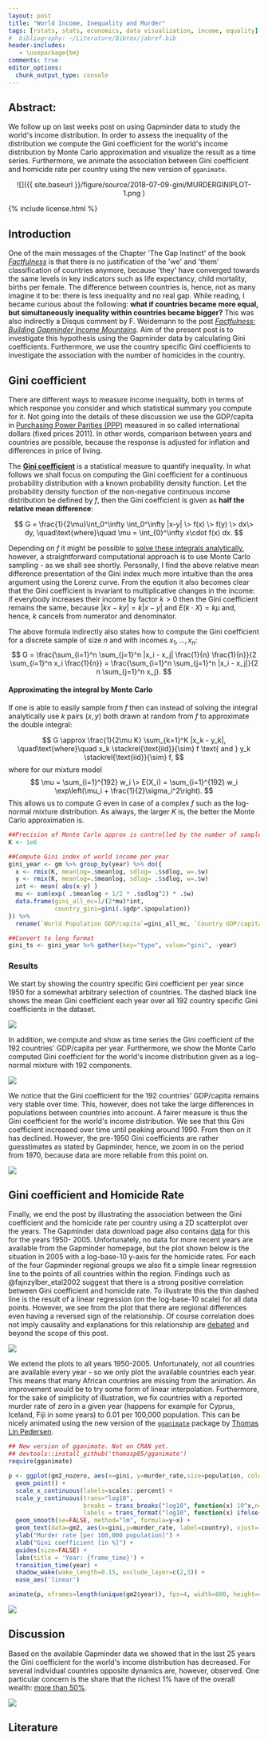 ```yaml
---
layout: post
title: "World Income, Inequality and Murder"
tags: [rstats, stats, economics, data visualization, income, equality]
#  bibliography: ~/Literature/Bibtex/jabref.bib
header-includes:
   - \usepackage{bm}
comments: true
editor_options:
  chunk_output_type: console
---
```




## Abstract:

We follow up on last weeks post on using Gapminder data to study the
world's income distribution. In order to assess the inequality of the
distribution we compute the Gini coefficient for the world's income
distribution by Monte Carlo approximation and visualize the result as
a time series. Furthermore, we animate the association between Gini
coefficient and homicide rate per country using the new version of
`gganimate`.

<center>
![]({{ site.baseurl }}/figure/source/2018-07-09-gini/MURDERGINIPLOT-1.png )
</center>

{% include license.html %}


## Introduction

One of the main messages of the Chapter 'The Gap Instinct' of the book
[*Factfulness*](https://www.gapminder.org/factfulness/) is that there
is no justification of the 'we' and 'them' classification of countries
anymore, because 'they' have converged towards the same levels in key
indicators such as life expectancy, child mortality, births per
female. The difference between countries is, hence, not as many
imagine it to be: there is less inequality and no real gap. While
reading, I became curious about the following: **what if countries
became more equal, but simultaneously inequality within countries
became bigger?** This was also indirectly a Disqus comment by
F. Weidemann to the post
[*Factfulness: Building Gapminder Income Mountains*](http://staff.math.su.se/hoehle/blog/2018/07/02/factfulness.html).
Aim of the present post is to investigate this hypothesis using the
Gapminder data by calculating Gini coefficients. Furthermore, we use the country specific Gini coefficients to investigate the association with the number of homicides in the country.



## Gini coefficient

There are  different ways to measure income inequality, both in
terms of which response you consider and which statistical summary you
compute for it. Not going into the details of these discussion we
use the GDP/capita in
[Purchasing Power Parities (PPP)](https://en.wikipedia.org/wiki/Purchasing_power_parity)
measured in so called international dollars (fixed prices 2011). In
other words, comparison between years and countries are possible,
because the response is adjusted for inflation and differences in
price of living.

The
[**Gini coefficient**](https://en.wikipedia.org/wiki/Gini_coefficient)
is a statistical measure to quantify inequality. In what follows we
shall focus on computing the Gini coefficient for a continuous
probability distribution with a known probability density
function. Let the probability density function of the non-negative
continuous income distribution be defined by $f$, then the Gini
coefficient is given as **half the relative mean difference**:

$$
G
= \frac{1}{2\mu}\int_0^\infty \int_0^\infty |x-y| \> f(x) \> f(y) \>
dx\> dy, \quad\text{where}\quad \mu = \int_{0}^\infty x\cdot f(x) dx.
$$

Depending on $f$ it might be possible to
[solve these integrals analytically](https://en.wikipedia.org/wiki/Gini_coefficient#Continuous_probability_distribution),
however, a straightforward computational approach is to use Monte Carlo
sampling - as we shall see shortly. Personally, I find the above relative mean difference presentation of the Gini index much more intuitive than the area
argument using the Lorenz curve. From the eqution it also becomes
clear that the Gini coefficient is invariant to multiplicative
changes in the income: if everybody increases their income by factor
$k>0$ then the Gini coefficient remains the same, because $|k x - k y|
= k | x - y|$ and $E(k \cdot X) = k \mu$ and, hence, $k$ cancels from
numerator and denominator.


The above formula indirectly also states
how to compute the Gini coefficient for a discrete sample of size $n$
and with incomes
$x_1,\ldots, x_n$:
$$
G =  \frac{\sum_{i=1}^n \sum_{j=1}^n  |x_i -
x_j| \frac{1}{n} \frac{1}{n}}{2 \sum_{i=1}^n  x_i \frac{1}{n}} =
\frac{\sum_{i=1}^n \sum_{j=1}^n |x_i - x_j|}{2 n \sum_{j=1}^n x_j}.
$$


#### Approximating the integral by Monte Carlo

If one is able to easily sample from $f$ then can instead of solving
the integral analytically use $k$ pairs $(x,y)$ both drawn at random
from $f$ to approximate the double integral:

$$
G \approx \frac{1}{2\mu K} \sum_{k=1}^K |x_k - y_k|, \quad\text{where}\quad
x_k \stackrel{\text{iid}}{\sim} f \text{ and } y_k \stackrel{\text{iid}}{\sim} f,
$$
where for our mixture model
$$
\mu = \sum_{i=1}^{192} w_i \> E(X_i) = \sum_{i=1}^{192} w_i \exp\left(\mu_i + \frac{1}{2}\sigma_i^2\right).
$$
This allows us to compute $G$ even in case of a complex $f$ such as the log-normal mixture distribution. As always, the larger $K$ is, the better the Monte Carlo approximation is.


```r
##Precision of Monte Carlo approx is controlled by the number of samples
K <- 1e6

##Compute Gini index of world income per year
gini_year <- gm %>% group_by(year) %>% do({
  x <- rmix(K, meanlog=.$meanlog, sdlog= .$sdlog, w=.$w)
  y <- rmix(K, meanlog=.$meanlog, sdlog= .$sdlog, w=.$w)
  int <- mean( abs(x-y) )
  mu <- sum(exp( .$meanlog + 1/2 * .$sdlog^2) * .$w)
  data.frame(gini_all_mc=1/(2*mu)*int,
             country_gini=gini(.$gdp*.$population))
}) %>%
  rename(`World Population GDP/capita`=gini_all_mc, `Country GDP/capita`=country_gini)

##Convert to long format
gini_ts <- gini_year %>% gather(key="type", value="gini", -year)
```

### Results

We start by showing the country specific Gini coefficient per year since 1950 for a
somewhat arbitrary selection of countries.
The dashed black line shows the mean Gini coefficient each year over
all 192 country specific Gini coefficients in the dataset.

<img src="{{ site.baseurl }}/figure/source/2018-07-09-gini/GINITSSELECTED-1.png" style="display: block; margin: auto;" />

In addition, we compute and show as time series
the Gini coefficient of the 192
countries' GDP/capita per year. Furthermore, we show the Monte Carlo computed Gini coefficient for
the world's income distribution given as a log-normal mixture with
192 components.

<img src="{{ site.baseurl }}/figure/source/2018-07-09-gini/PLOTGINI-1.png" style="display: block; margin: auto;" />

We notice that the Gini coefficient for the 192
countries' GDP/capita remains very stable over time. This, however,
does not take the large differences in populations between countries
into account. A fairer measure is thus the Gini coefficient for the
world's income distribution. We see that this Gini coefficient
increased over time until peaking around 1990. From then on it has
declined.  However, the pre-1950 Gini coefficients are rather
guesstimates as stated by Gapminder, hence, we zoom in on the period
from 1970, because data are more reliable from this point on.

<img src="{{ site.baseurl }}/figure/source/2018-07-09-gini/PLOTGINIFROM1970-1.png" style="display: block; margin: auto;" />

## Gini coefficient and Homicide Rate



Finally, we end the post by illustrating the association between the
Gini coefficient and the homicide rate per country using a 2D
scatterplot over the years. The Gapminder data download page also
contains
[data](https://docs.google.com/spreadsheet/pub?key=tZgPgT_sx3VdAuyDxEzenYA&output=xlsx)
for this for the years 1950- 2005.
Unfortunately, no data for more recent years are available from the
Gapminder homepage, but the plot shown below is the situation in
2005 with a log-base-10 y-axis for the homicide rates.  For each
of the four Gapminder regional groups we also fit a simple linear
regression line to the points of all countries within the region.
Findings such as @fajnzylber_etal2002 suggest that there is a strong
positive correlation between Gini coefficient and homicide
rate. To illustrate this the thin dashed line is the result of a
linear regression (on the log-base-10 scale) for all data
points. However, we see from the plot that there are regional
differences even having a reversed sign of the relationship. Of course
correlation does not imply causality and explanations for this
relationship are
[debated](https://www.theguardian.com/us-news/2017/dec/08/income-inequality-murder-homicide-rates)
and beyond the scope of this post.

<img src="{{ site.baseurl }}/figure/source/2018-07-09-gini/MURDERGINIPLOT-1.png" style="display: block; margin: auto;" />

We extend the plots to all years 1950-2005.  Unfortunately,
not all countries are available every year - so we only
plot the available countries each year. This means that many African countries are
missing from the animation. An improvement would be to try some form
of linear interpolation. Furthermore, for the sake of simplicity of illustration,
we fix countries with a reported murder rate of zero in a given year
(happens for example for Cyprus, Iceland, Fiji in some years) to 0.01
per 100,000 population. This can be nicely animated using the new version
of the [`gganimate`](https://github.com/thomasp85/gganimate) package by
[Thomas Lin Pedersen](https://twitter.com/thomasp85).



```r
## New version of gganimate. Not on CRAN yet.
## devtools::install_github('thomasp85/gganimate')
require(gganimate)

p <- ggplot(gm2_nozero, aes(x=gini, y=murder_rate,size=population, color=Region)) +
  geom_point() +
  scale_x_continuous(labels=scales::percent) +
  scale_y_continuous(trans="log10",
                     breaks = trans_breaks("log10", function(x) 10^x,n=5),
                     labels = trans_format("log10", function(x) ifelse(x<0, sprintf(paste0("%.",ifelse(is.na(x),"0",round(abs(x))),"f"),10^x), sprintf("%.0f",10^x)))) +
  geom_smooth(se=FALSE, method="lm", formula=y~x) +
  geom_text(data=gm2, aes(x=gini,y=murder_rate, label=country), vjust=-0.9, show.legend=FALSE) +
  ylab("Murder rate [per 100,000 population]") +
  xlab("Gini coefficient [in %]") +
  guides(size=FALSE) +
  labs(title = 'Year: {frame_time}') +
  transition_time(year) +
  shadow_wake(wake_length=0.15, exclude_layer=c(2,3)) +
  ease_aes('linear')

animate(p, nframes=length(unique(gm2$year)), fps=4, width=800, height=400, res=100)
```

<img src="{{ site.baseurl }}/figure/source/2018-07-09-gini/ANIMATE-1.gif" style="display: block; margin: auto;" />

## Discussion

Based on the available Gapminder data we showed that in the last 25
years the Gini coefficient for the world's income distribution has
decreased. For several individual countries opposite dynamics are,
however, observed. One particular concern is the share that the
richest 1% have of the overall wealth:
[more than 50%](https://www.theguardian.com/inequality/2017/nov/14/worlds-richest-wealth-credit-suisse).

<img src="{{ site.baseurl }}/figure/source/2018-07-09-gini/REDDITPLOTS-1.png" style="display: block; margin: auto;" />

## Literature

